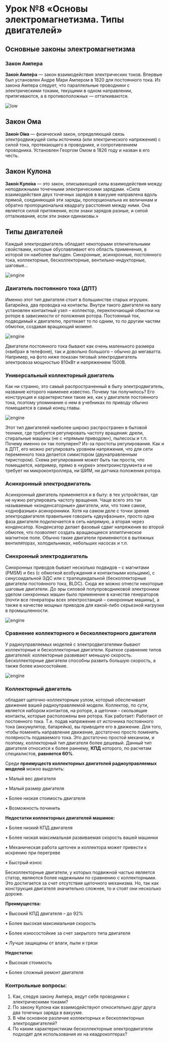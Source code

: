 Урок №8 «Основы электромагнетизма. Типы двигателей»
===================================================

Основные законы электромагнетизма
---------------------------------

### Закон Ампера

**Зако́н Ампе́ра**  — закон взаимодействия электрических токов. Впервые был установлен Андре Мари Ампером в 1820 для постоянного тока. Из закона Ампера следует, что параллельные проводники с электрическими токами, текущими в одном направлении, притягиваются, а в противоположных — отталкиваются. 

![low](8_1.png)
 
Закон Ома
---------

**Зако́н О́ма** — физический закон, определяющий связь электродвижущей силы источника (или электрического напряжения) с силой тока, протекающего в проводнике, и сопротивлением проводника. Установлен Георгом Омом в 1826 году и назван в его честь.

Закон Кулона
------------

**Зако́н Куло́на** — это закон, описывающий силы взаимодействия между неподвижными точечными электрическими зарядами. 
«Сила взаимодействия двух точечных зарядов в вакууме направлена вдоль прямой, соединяющей эти заряды, пропорциональна их величинам и обратно пропорциональна квадрату расстояния между ними. Она является силой притяжения, если знаки зарядов разные, и силой отталкивания, если эти знаки одинаковы.»

Типы двигателей
---------------

Каждый электродвигатель обладает некоторыми отличительными свойствами, которые обуславливают его область применения, в которой он наиболее выгоден. Синхронные, асинхронные, постоянного тока, коллекторные, бесколлекторные, вентильно-индукторные, шаговые…
 
![engine](8_2.png) 
 
### Двигатель постоянного тока (ДПТ)
 
Именно этот тип двигателя стоит в большинстве старых игрушек. Батарейка, два проводка на контакты. Внутри такого двигателя на валу установлен контактный узел – коллектор, переключающий обмотки на роторе в зависимости от положения ротора. Постоянный ток, подводимый к двигателю, протекает то по одним, то по другим частям обмотки, создавая вращающий момент. 

![engine](8_3.png)

Двигатели постоянного тока бывают как очень маленького размера («вибра» в телефоне), так и довольно большого – обычно до мегаватта. Например, на фото ниже показан тяговый электродвигатель электровоза мощностью 810кВт и напряжением 1500В. 

### Универсальный коллекторный двигатель
 
Как ни странно, это самый распространенный в быту электродвигатель, название которого наименее известно. Почему так получилось? Его конструкция и характеристики такие же, как у двигателя постоянного тока, поэтому упоминание о нем в учебниках по приводу обычно помещается в самый конец главы.

![engine](8_4.png)

Этот тип двигателей наиболее широко распространен в бытовой технике, где требуется регулировать частоту вращения: дрели, стиральные машины (не с «прямым приводом»), пылесосы и т.п. Почему именно он так популярен? Из-за простоты регулирования. Как и в ДПТ, его можно регулировать уровнем напряжения, что для сети переменного тока делается симистором (двунаправленным тиристором). Схема регулирования может быть так проста, что помещается, например, прямо в «курке» электроинструмента и не требует ни микроконтроллера, ни ШИМ, ни датчика положения ротора.

### Асинхронный электродвигатель

Асинхронный двигатель применяется и в быту: в тех устройствах, где не нужно регулировать частоту вращения. Чаще всего это так называемые «конденсаторные» двигатели, или, что тоже самое, «однофазные» асинхронники. Хотя на самом деле с точки зрения электродвигателя правильнее говорить «двухфазные», просто одна фаза двигателя подключается в сеть напрямую, а вторая через конденсатор. Конденсатор делает фазовый сдвиг напряжения во второй обмотке, что позволяет создать вращающееся эллиптическое магнитное поле. Обычно такие двигатели применяются в вытяжных вентиляторах, холодильниках, небольших насосах и т.п.

### Синхронный электродвигатель
  
Синхронных приводов бывает несколько подвидов – с магнитами (PMSM) и без (с обмоткой возбуждения и контактными кольцами), с синусоидальной ЭДС или с трапецеидальной (бесколлекторные двигатели постоянного тока, BLDC). Сюда же можно отнести некоторые шаговые двигатели. До эры силовой полупроводниковой электроники уделом синхронных машин было применение в качестве генераторов (почти все генераторы всех электростанций – синхронные машины), а также в качестве мощных приводов для какой-либо серьезной нагрузки в промышленности.

![engine](8_5.png)

### Сравнение коллекторного и бесколлекторного двигателя

У радиоуправляемых моделей с электродвигателями бывают коллекторные и бесколлекторные двигатели.
Краткое сравнение типов двигателей: коллекторные развивают меньшую скорость. Бесколлекторные двигатели способны развить большую скорость, а также более износостойкие.

![engine](8_6.png)
 
### Коллекторный двигатель

обладает щеточно-коллекторным узлом, который обеспечивает движение вашей радиоуправляемой модели. Коллектор, по сути, является набором контактов, на роторе, а щеточки – скользящие контакты, которые расположены вне ротора.
Как работает: Работают от постоянного тока. Т.е. подав напряжение от источника постоянного тока (аккумулятор, батарейка), вы приводите его в движение. Для того, чтобы поменять направление движение, достаточно просто поменять полярность подаваемого тока. Это достаточно простой механизм, и поэтому, коллекторный тип двигателя более дешевый. Данный тип двигателя относится к более раннему, **КПД** которого, по расчетам специалистов, **равняется 60%**.

Среди **преимуществ коллекторных двигателей радиоуправляемых моделей** можно выделить:

•	Малый вес двигателя

•	Малый размер двигателя

•	Более низкая стоимость двигателя

•	Возможность починить

**Недостатки коллекторных двигателей машинок:**

   •	Более низкий КПД двигателя

   •	Более низкая максимальная развиваемая скорость вашей машинки

   •	Механическая работа щеточек и коллектора может привести к искрению при перегреве

   •	Быстрый износ

Бесколлекторные двигатели, у которых подвижной частью является статор, являются более надежными по сравнению с коллекторными. Это достигается за счет отсутствия щеточного механизма. Но, так как конструкция двигателя значительно сложнее, то и стоят они несколько дороже.

**Преимущества:**

   •	Высокий КПД двигателя – до 92%

   •	Более высокая максимальная скорость 

   •	Более износостойкие за счет закрытого типа двигателя

   •	Лучше защищены от влаги, пыли и грязи

**Недостатки:**

   •	Высокая стоимость

   •	Более сложный ремонт двигателя

### Контрольные вопросы:

1.	Как, следуя закону Ампера, ведут себя проводники с электрическими токами?
2.	По закону Кулона как взаимодействуют относительно друг друга два точечных заряда в вакууме.
3.	В чём основное различие коллекторных и бесколлекторных электродвигателей?
4.	По каким характеристикам бесколлекторные электродвигатели подходят для использования их на квадрокоптерах?
